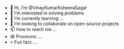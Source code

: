 - 👋 Hi, I’m @VinayKumarKsheeraSagar
- 👀 I’m interested in solving problems
- 🌱 I’m currently learning ...
- 💞️ I’m looking to collaborate on open-source projects
- 📫 How to reach me ...
- 😄 Pronouns: ...
- ⚡ Fun fact: ...

<!---
VinayKumarKsheeraSagar/VinayKumarKsheeraSagar is a ✨ special ✨ repository because its `README.md` (this file) appears on your GitHub profile.
You can click the Preview link to take a look at your changes.
--->
